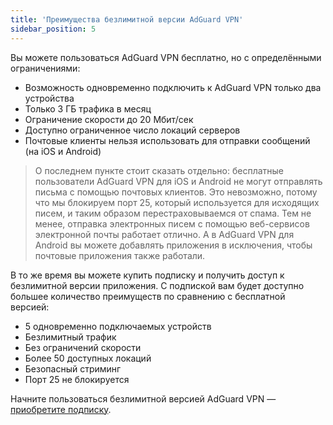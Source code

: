 ```yaml
---
title: 'Преимущества безлимитной версии AdGuard VPN'
sidebar_position: 5
---
```

 
Вы можете пользоваться AdGuard VPN бесплатно, но с определёнными ограничениями:

* Возможность одновременно подключить к AdGuard VPN только два устройства
* Только 3 ГБ трафика в месяц
* Ограничение скорости до 20 Мбит/сек
* Доступно ограниченное число локаций серверов
* Почтовые клиенты нельзя использовать для отправки сообщений (на iOS и Android)

> О последнем пункте стоит сказать отдельно: бесплатные пользователи AdGuard VPN для iOS и Android не могут отправлять письма с помощью почтовых клиентов. Это невозможно, потому что мы блокируем порт 25, который используется для исходящих писем, и таким образом перестраховываемся от спама. Тем не менее, отправка электронных писем с помощью веб-сервисов электронной почты работает отлично. А в AdGuard VPN для Android вы можете добавлять приложения в исключения, чтобы почтовые приложения также работали.

В то же время вы можете купить подписку и получить доступ к безлимитной версии приложения. С подпиской вам будет доступно большее количество преимуществ по сравнению с бесплатной версией:

* 5 одновременно подключаемых устройств
* Безлимитный трафик
* Без ограничений скорости
* Более 50 доступных локаций
* Безопасный стриминг
* Порт 25 не блокируется

Начните пользоваться безлимитной версией AdGuard VPN — [приобретите подписку](subscription.md).